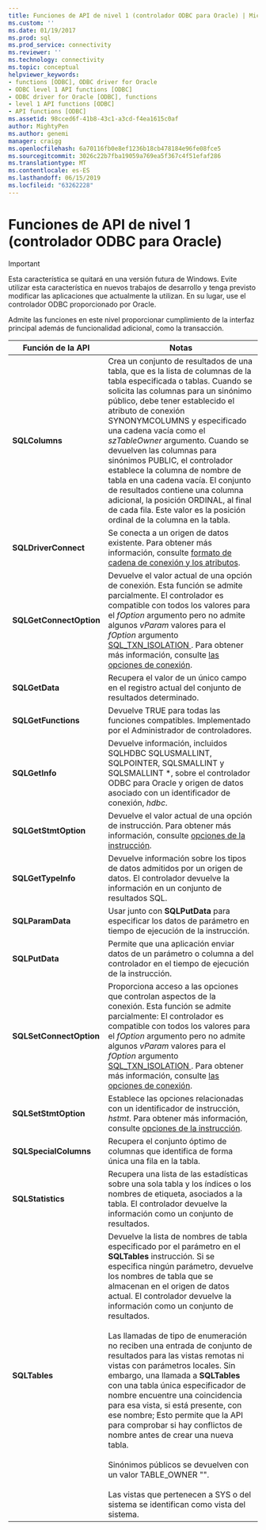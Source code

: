 ```yaml
---
title: Funciones de API de nivel 1 (controlador ODBC para Oracle) | Microsoft Docs
ms.custom: ''
ms.date: 01/19/2017
ms.prod: sql
ms.prod_service: connectivity
ms.reviewer: ''
ms.technology: connectivity
ms.topic: conceptual
helpviewer_keywords:
- functions [ODBC], ODBC driver for Oracle
- ODBC level 1 API functions [ODBC]
- ODBC driver for Oracle [ODBC], functions
- level 1 API functions [ODBC]
- API functions [ODBC]
ms.assetid: 98cced6f-41b8-43c1-a3cd-f4ea1615c0af
author: MightyPen
ms.author: genemi
manager: craigg
ms.openlocfilehash: 6a70116fb0e8ef1236b18cb478184e96fe08fce5
ms.sourcegitcommit: 3026c22b7fba19059a769ea5f367c4f51efaf286
ms.translationtype: MT
ms.contentlocale: es-ES
ms.lasthandoff: 06/15/2019
ms.locfileid: "63262228"
---
```

# <a name="level-1-api-functions-odbc-driver-for-oracle"></a>Funciones de API de nivel 1 (controlador ODBC para Oracle)
> [!IMPORTANT]  
>  Esta característica se quitará en una versión futura de Windows. Evite utilizar esta característica en nuevos trabajos de desarrollo y tenga previsto modificar las aplicaciones que actualmente la utilizan. En su lugar, use el controlador ODBC proporcionado por Oracle.  
  
 Admite las funciones en este nivel proporcionar cumplimiento de la interfaz principal además de funcionalidad adicional, como la transacción.  
  
|Función de la API|Notas|  
|------------------|-----------|  
|**SQLColumns**|Crea un conjunto de resultados de una tabla, que es la lista de columnas de la tabla especificada o tablas. Cuando se solicita las columnas para un sinónimo público, debe tener establecido el atributo de conexión SYNONYMCOLUMNS y especificado una cadena vacía como el *szTableOwner* argumento. Cuando se devuelven las columnas para sinónimos PUBLIC, el controlador establece la columna de nombre de tabla en una cadena vacía. El conjunto de resultados contiene una columna adicional, la posición ORDINAL, al final de cada fila. Este valor es la posición ordinal de la columna en la tabla.|  
|**SQLDriverConnect**|Se conecta a un origen de datos existente. Para obtener más información, consulte [formato de cadena de conexión y los atributos](../../odbc/microsoft/connection-string-format-and-attributes.md).|  
|**SQLGetConnectOption**|Devuelve el valor actual de una opción de conexión. Esta función se admite parcialmente. El controlador es compatible con todos los valores para el *fOption* argumento pero no admite algunos *vParam* valores para el *fOption* argumento [SQL_TXN_ISOLATION ](../../odbc/microsoft/connect-options.md). Para obtener más información, consulte [las opciones de conexión](../../odbc/microsoft/connect-options.md).|  
|**SQLGetData**|Recupera el valor de un único campo en el registro actual del conjunto de resultados determinado.|  
|**SQLGetFunctions**|Devuelve TRUE para todas las funciones compatibles. Implementado por el Administrador de controladores.|  
|**SQLGetInfo**|Devuelve información, incluidos SQLHDBC SQLUSMALLINT, SQLPOINTER, SQLSMALLINT y SQLSMALLINT \*, sobre el controlador ODBC para Oracle y origen de datos asociado con un identificador de conexión, *hdbc*.|  
|**SQLGetStmtOption**|Devuelve el valor actual de una opción de instrucción. Para obtener más información, consulte [opciones de la instrucción](../../odbc/microsoft/statement-options.md).|  
|**SQLGetTypeInfo**|Devuelve información sobre los tipos de datos admitidos por un origen de datos. El controlador devuelve la información en un conjunto de resultados SQL.|  
|**SQLParamData**|Usar junto con **SQLPutData** para especificar los datos de parámetro en tiempo de ejecución de la instrucción.|  
|**SQLPutData**|Permite que una aplicación enviar datos de un parámetro o columna a del controlador en el tiempo de ejecución de la instrucción.|  
|**SQLSetConnectOption**|Proporciona acceso a las opciones que controlan aspectos de la conexión. Esta función se admite parcialmente: El controlador es compatible con todos los valores para el *fOption* argumento pero no admite algunos *vParam* valores para el *fOption* argumento [SQL_TXN_ISOLATION ](../../odbc/microsoft/connect-options.md). Para obtener más información, consulte [las opciones de conexión](../../odbc/microsoft/connect-options.md).|  
|**SQLSetStmtOption**|Establece las opciones relacionadas con un identificador de instrucción, *hstmt*. Para obtener más información, consulte [opciones de la instrucción](../../odbc/microsoft/statement-options.md).|  
|**SQLSpecialColumns**|Recupera el conjunto óptimo de columnas que identifica de forma única una fila en la tabla.|  
|**SQLStatistics**|Recupera una lista de las estadísticas sobre una sola tabla y los índices o los nombres de etiqueta, asociados a la tabla. El controlador devuelve la información como un conjunto de resultados.|  
|**SQLTables**|Devuelve la lista de nombres de tabla especificado por el parámetro en el **SQLTables** instrucción. Si se especifica ningún parámetro, devuelve los nombres de tabla que se almacenan en el origen de datos actual. El controlador devuelve la información como un conjunto de resultados.<br /><br /> Las llamadas de tipo de enumeración no reciben una entrada de conjunto de resultados para las vistas remotas ni vistas con parámetros locales. Sin embargo, una llamada a **SQLTables** con una tabla única especificador de nombre encuentre una coincidencia para esa vista, si está presente, con ese nombre; Esto permite que la API para comprobar si hay conflictos de nombre antes de crear una nueva tabla.<br /><br /> Sinónimos públicos se devuelven con un valor TABLE_OWNER "".<br /><br /> Las vistas que pertenecen a SYS o del sistema se identifican como vista del sistema.|
